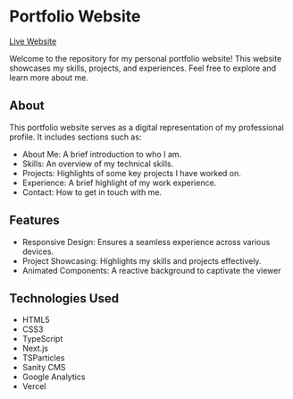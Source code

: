 # Portfolio Website
<a href="https://pratikgoswami.vercel.app/">Live Website</a>

Welcome to the repository for my personal portfolio website! This website showcases my skills, projects, and experiences. Feel free to explore and learn more about me.


## About

This portfolio website serves as a digital representation of my professional profile. It includes sections such as:

- About Me: A brief introduction to who I am.
- Skills: An overview of my technical skills.
- Projects: Highlights of some key projects I have worked on.
- Experience: A brief highlight of my work experience.
- Contact: How to get in touch with me.

## Features

- Responsive Design: Ensures a seamless experience across various devices.
- Project Showcasing: Highlights my skills and projects effectively.
- Animated Components: A reactive background to captivate the viewer

## Technologies Used

- HTML5
- CSS3
- TypeScript
- Next.js
- TSParticles
- Sanity CMS
- Google Analytics
- Vercel
